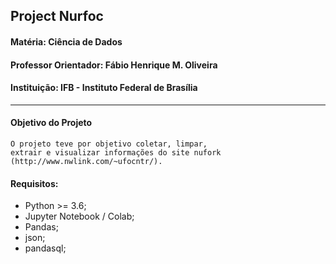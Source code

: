 ## Project Nurfoc
#### Matéria: Ciência de Dados
#### Professor Orientador: Fábio Henrique M. Oliveira
#### Instituição: IFB - Instituto Federal de Brasília
---

#### Objetivo do Projeto
	O projeto teve por objetivo coletar, limpar, 
	extrair e visualizar informações do site nufork (http://www.nwlink.com/~ufocntr/).

#### Requisitos:
- Python >= 3.6;
- Jupyter Notebook / Colab;
- Pandas;
- json;
- pandasql;
